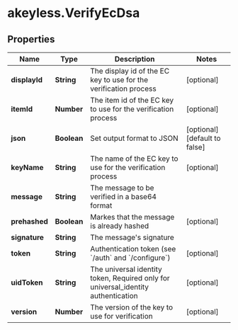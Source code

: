 # akeyless.VerifyEcDsa

## Properties

Name | Type | Description | Notes
------------ | ------------- | ------------- | -------------
**displayId** | **String** | The display id of the EC key to use for the verification process | [optional] 
**itemId** | **Number** | The item id of the EC key to use for the verification process | [optional] 
**json** | **Boolean** | Set output format to JSON | [optional] [default to false]
**keyName** | **String** | The name of the EC key to use for the verification process | [optional] 
**message** | **String** | The message to be verified in a base64 format | 
**prehashed** | **Boolean** | Markes that the message is already hashed | [optional] 
**signature** | **String** | The message&#39;s signature | 
**token** | **String** | Authentication token (see &#x60;/auth&#x60; and &#x60;/configure&#x60;) | [optional] 
**uidToken** | **String** | The universal identity token, Required only for universal_identity authentication | [optional] 
**version** | **Number** | The version of the key to use for verification | [optional] 


